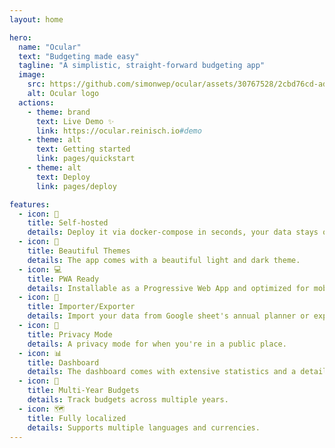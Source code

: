 ```yaml
---
layout: home

hero:
  name: "Ocular"
  text: "Budgeting made easy"
  tagline: "A simplistic, straight-forward budgeting app"
  image:
    src: https://github.com/simonwep/ocular/assets/30767528/2cbd76cd-adfb-4183-a69a-15784c4dccb6
    alt: Ocular logo
  actions:
    - theme: brand
      text: Live Demo ✨
      link: https://ocular.reinisch.io#demo
    - theme: alt
      text: Getting started
      link: pages/quickstart
    - theme: alt
      text: Deploy
      link: pages/deploy

features:
  - icon: 🦾
    title: Self-hosted
    details: Deploy it via docker-compose in seconds, your data stays on your server.
  - icon: 🌚
    title: Beautiful Themes
    details: The app comes with a beautiful light and dark theme.
  - icon: 💻
    title: PWA Ready
    details: Installable as a Progressive Web App and optimized for mobile devices as well.
  - icon: 🔄
    title: Importer/Exporter
    details: Import your data from Google sheet's annual planner or export as json.
  - icon: 🙈
    title: Privacy Mode
    details: A privacy mode for when you're in a public place.
  - icon: 📊
    title: Dashboard
    details: The dashboard comes with extensive statistics and a detailed view.
  - icon: 🎇
    title: Multi-Year Budgets
    details: Track budgets across multiple years.
  - icon: 🗺️
    title: Fully localized
    details: Supports multiple languages and currencies.
---
```

